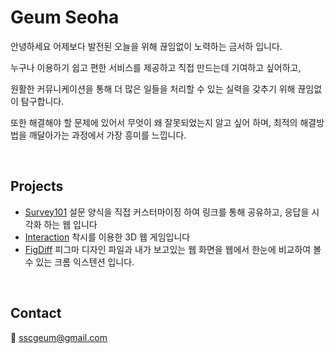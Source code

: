 # Geum Seoha

안녕하세요 어제보다 발전된 오늘을 위해 끊임없이 노력하는 금서하 입니다.

누구나 이용하기 쉽고 편한 서비스를 제공하고 직접 만드는데 기여하고 싶어하고, 

원활한 커뮤니케이션을 통해 더 많은 일들을 처리할 수 있는 실력을 갖추기 위해 끊임없이 탐구합니다.

또한 해결해야 할 문제에 있어서 무엇이 왜 잘못되었는지 알고 싶어 하며, 최적의 해결방법을 깨달아가는 과정에서 가장 흥미를 느낍니다.

<br>

## Projects

- [Survey101](https://github.com/seohag/survey101-client) 설문 양식을 직접 커스터마이징 하여 링크를 통해 공유하고, 응답을 시각화 하는 웹 입니다
- [Interaction](https://github.com/howinteraction/interaction) 착시를 이용한 3D 웹 게임입니다
- [FigDiff](https://github.com/FigDiff/figdiff-client) 피그마 디자인 파일과 내가 보고있는 웹 화면을 웹에서 한눈에 비교하여 볼 수 있는 크롬 익스텐션 입니다.

<br>

## Contact

📧 sscgeum@gmail.com
